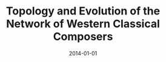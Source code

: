 ---
title: "Topology and Evolution of the Network of Western Classical Composers"
collection: talks
type: "Talk"
permalink: /talks/2014-eccs2014
venue: "ECCS2014"
date: 2014-01-01
location: "Lucca, Italy"
---